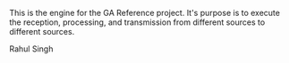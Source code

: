 ﻿
This is the engine for the GA Reference project. It's purpose is to execute the reception, processing, and transmission from 
different sources to different sources. 

Rahul Singh
